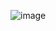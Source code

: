 ![image](https://github.com/Sesdear/FuelGeneratorCalculator_v2/assets/56186901/c776b00b-d355-4211-adb4-369436f8e8df)

